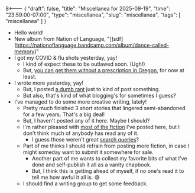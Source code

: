 8<--- { "draft": false, "title": "Miscellanea for 2025-09-19", "time": "23:59:00-07:00", "type": "miscellanea", "slug": "miscellanea", "tags": [ "miscellanea" ] }

- Hello world!
- New album from Nation of Language, "[]sdf](https://nationoflanguage.bandcamp.com/album/dance-called-memory)"
- I got my COVID & flu shots yesterday, yay!
	- I kind of expect these to be outlawed soon. (Ugh!)
	- But, [you can get them without a prescription in Oregon](https://sharedsystems.dhsoha.state.or.us/DHSForms/Served/le-1130100.pdf), for now at least.
- I wrote more yesterday, yay!
	- But, I posted [a dumb rant](https://blog.lmorchard.com/2025/09/18/only-licensed-never-bought/) just to kind of post something.
	- But also, that's kind of what blogging's for sometimes I guess?
- I've managed to do some more creative writing, lately!
	- Pretty much finished 3 short stories that lingered semi-abandoned for a few years. That's a big deal!
	- But, I haven't posted any of it here. Maybe I should?
	- I'm rather pleased with [most of the fiction](https://blog.lmorchard.com/tag/fiction/) I've posted here, but I don't think much of anybody has read any of it.
		- I guess those weren't great [search queries](https://www.henrikkarlsson.xyz/p/search-query)?
	- Part of me thinks I should refrain from posting more fiction, in case I might someday want to submit it somewhere for sale.
		- Another part of me wants to collect my favorite bits of what I've done and self-publish it all as a vanity chapbook.
		- But, I think this is getting ahead of myself, if no one's read it to tell me how awful it all is. 😅
	- I should find a writing group to get some feedback.
